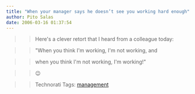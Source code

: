 ```yaml
---
title: "When your manager says he doesn’t see you working hard enough"
author: Pito Salas
date: 2006-03-16 01:37:54
---
```


>>

>> Here's a clever retort that I heard from a colleague today:

>>

>> "When you think I'm working, I'm not working, and

>>

>> when you think I'm not working, I'm working!"

>>

>> 😉

>>

>> Technorati Tags: [management](<http://www.technorati.com/tag/management>)


